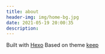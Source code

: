 ```yaml
---
title: about
header-img: img/home-bg.jpg
date: 2021-05-19 20:00:35
description:
---
```


Built with [Hexo](https://hexo.io/)
Based on theme [keep](https://github.com/XPoet/hexo-theme-keep)